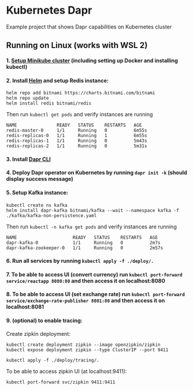 # Kubernetes Dapr
Example project that shows Dapr capabilities on Kubernetes cluster

## Running on Linux (works with WSL 2)

#### 1. [Setup Minikube cluster](https://docs.dapr.io/operations/hosting/kubernetes/cluster/setup-minikube/) (including setting up Docker and installing kubectl)

#### 2. Install [Helm](https://helm.sh/docs/intro/install/) and setup Redis instance:
```
helm repo add bitnami https://charts.bitnami.com/bitnami
helm repo update
helm install redis bitnami/redis
```

Then run ```kubectl get pods``` and verify instances are running
```
NAME               READY   STATUS    RESTARTS   AGE
redis-master-0     1/1     Running   0          6m55s
redis-replicas-0   1/1     Running   1          6m55s
redis-replicas-1   1/1     Running   0          5m43s
redis-replicas-2   1/1     Running   0          5m31s
```
#### 3. Install [Dapr CLI](https://github.com/dapr/cli)
#### 4. Deploy Dapr operator on Kubernetes by running `dapr init -k` (should display success message)
#### 5. Setup Kafka instance:
```
kubectl create ns kafka
helm install dapr-kafka bitnami/kafka --wait --namespace kafka -f ./kafka/kafka-non-persistence.yaml
```
Then run ```kubectl -n kafka get pods``` and verify instances are running
```
NAME                     READY   STATUS    RESTARTS   AGE
dapr-kafka-0             1/1     Running   0          2m7s
dapr-kafka-zookeeper-0   1/1     Running   0          2m57s
```
#### 6. Run all services by running `kubectl apply -f ./deploy/.`
#### 7. To be able to access UI (convert currency) run `kubectl port-forward service/reactapp 8080:80` and then access it on localhost:8080
#### 8. To be able to access UI (set exchange rate) run `kubectl port-forward service/exchange-rate-publisher 8081:80` and then access it on localhost:8081
#### 9. (optional) to enable tracing:
Create zipkin deployment:
```
kubectl create deployment zipkin --image openzipkin/zipkin
kubectl expose deployment zipkin --type ClusterIP --port 9411

kubectl apply -f ./deploy/tracing/.
```
To be able to access zipkin UI (at localhost:9411):
```
kubectl port-forward svc/zipkin 9411:9411
```